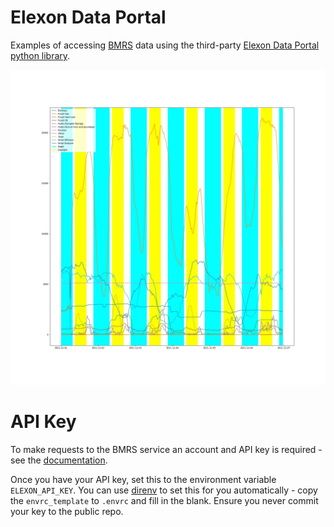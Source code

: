 # Elexon Data Portal
Examples of accessing [BMRS](https://www.bmreports.com/bmrs/) data using the third-party [Elexon Data Portal python library](https://github.com/OSUKED/ElexonDataPortal).

![Power Generation by Type](elexon_power_generation.jpeg)

# API Key

To make requests to the BMRS service an account and API key is required - see the [documentation](https://www.elexon.co.uk/documents/training-guidance/bsc-guidance-notes/bmrs-api-and-data-push-user-guide-2/).

Once you have your API key, set this to the environment variable `ELEXON_API_KEY`. You can use [direnv](https://direnv.net/) to set this for you automatically - copy the `envrc_template` to `.envrc` and fill in the blank. Ensure you never commit your key to the public repo.
